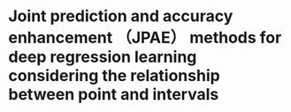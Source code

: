 # Joint prediction and accuracy enhancement （JPAE） methods for deep regression learning considering the relationship between point and intervals
